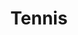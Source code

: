 ---
title: "Tennis"
excerpt: "About NTRP rank 3.0-3.5 <br/><img src='/images/federa.jpg' width='120%'>"
collection: interests
---